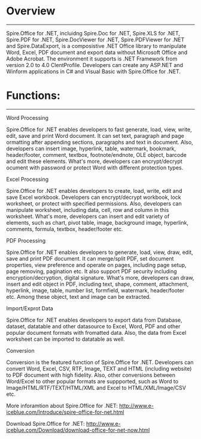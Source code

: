 Overview
=====================
________________________________________________________________________________________________________________________

Spire.Office for .NET, incluidng Spire.Doc for .NET, Spire.XLS for .NET, Spire.PDF for .NET, Spire.DocViewer for .NET, Spire.PDFViewer for .NET and Spire.DataExport, is a composistive .NET Office library to manipulate Word, Excel, PDF document and export data without Microsoft Office and Adobe Acrobat. The environment it supports is .NET Framework from version 2.0 to 4.0 ClentProfile. Developers can create any ASP.NET and Winform applications in C# and Visual Basic with Spire.Office for .NET.

Functions:
====================
________________________________________________________________________________________________________________________

Word Processing

Spire.Office for .NET enables developers to fast generate, load, view, write, edit, save and print Word document. It can set text, paragraph and page ormatting after appending sections, paragraphs and text in document. Also, developers can insert image, hyperlink, table, watermark, bookmark, header/footer, comment, textbox, footnote/endnote, OLE object, barcode and edit these elements. What's more, developers can encrypt/decrypt ocument with password or protect Word with different protection types. 

Excel Processing

Spire.Office for .NET enables developers to create, load, write, edit and save Excel workbook. Developers can encrypt/decrypt workbook, lock worksheet, or protect with specified permissions. Also, developers can manipulate worksheet, including data, cell, row and column in this worksheet. What's more, developers can insert and edit variety of elements, such as chart, pivot table, image, background image, hyperlink, comments, formula, textbox, header/footer etc. 

PDF Processing 

Spire.Office for .NET enables developers to generate, load, view, draw, edit, save and print PDF document. It can merge/split PDF, set document properties, view preference and operate on pages, including page setup, page removing, pagination etc. It also support PDF security including encryption/decryption, digital signature. What's more, developers can draw, insert and edit object in PDF, including text, shape, comment, attachment, hyperlink, image, table, number list, formfield, watermark, header/footer etc. Among these object, text and image can be extracted.

Import/Exprot Data

Spire.Office for .NET enables developers to export data from Database, dataset, datatable and other datasource to Excel, Word, PDF and other popular document formats with fromatted data. Also, the data from Excel worksheet can be imported to datatable as well.

Conversion

Conversion is the featured function of Spire.Office for .NET. Developers can convert Word, Excel, CSV, RTF, Image, TEXT and HTML (including website) to PDF document with high fidelity. Also, other conversions between Word/Excel to other popular formats are suppported, such as Word to Image/HTML/RTF/TEXT/HTML/XML and Excel to HTML/XML/Image/CSV etc.

More inforamtion about Spire.Office for .NET: http://www.e-iceblue.com/Introduce/spire-office-for-net.html

Download Spire.Office for .NET: http://www.e-iceblue.com/Download/download-office-for-net-now.html
